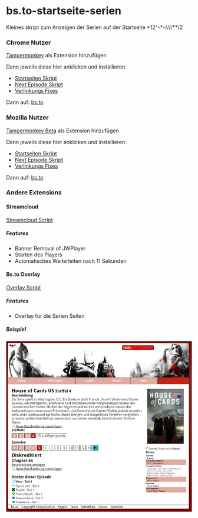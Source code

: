 # bs.to-startseite-serien
Kleines skript zum Anzeigen der Serien auf der Startseite
+12^-*-////**/2
### Chrome Nutzer
[Tampermonkey](https://chrome.google.com/webstore/detail/tampermonkey/dhdgffkkebhmkfjojejmpbldmpobfkfo?hl=de&gl=DE) als Extension hinzufügen

Dann jeweils diese hier anklicken und installieren:

* [Startseiten Skript](https://raw.githubusercontent.com/Sly321/bs.to-startseite-serien/master/anime-toplist.user.js)
* [Next Episode Skript](https://raw.githubusercontent.com/Sly321/bs.to-startseite-serien/master/next-episode.user.js)
* [Verlinkungs Fixes](https://raw.githubusercontent.com/Sly321/bs.to-startseite-serien/master/script.user.js)

Dann auf:
[bs.to](https://bs.to/)

### Mozilla Nutzer
[Tampermonkey Beta](https://addons.mozilla.org/de/firefox/addon/tampermonkey/) als Extension hinzufügen

Dann jeweils diese hier anklicken und installieren:

* [Startseiten Skript](https://raw.githubusercontent.com/Sly321/bs.to-startseite-serien/master/anime-toplist.user.js)
* [Next Episode Skript](https://raw.githubusercontent.com/Sly321/bs.to-startseite-serien/master/next-episode.user.js)
* [Verlinkungs Fixes](https://raw.githubusercontent.com/Sly321/bs.to-startseite-serien/master/script.user.js)

Dann auf:
[bs.to](https://bs.to/)

### Andere Extensions

#### Streamcloud
[Streamcloud Script](https://raw.githubusercontent.com/Sly321/bs.to-startseite-serien/master/streamcloud/banner-removal.user.js)

##### Features
* Banner Removal of JWPlayer
* Starten des Players
* Automatisches Weiterleiten nach 11 Sekunden

#### Bs.to Overlay 
[Overlay Script](https://raw.githubusercontent.com/Sly321/bs.to-startseite-serien/master/bs.to/bs.to-overlay.user.js)

##### Features
* Overlay für die Serien Seiten

##### Beispiel
![Beispiel für Overlay](https://raw.githubusercontent.com/Sly321/bs.to-startseite-serien/master/img/overlay-example.PNG "Beispiel für Overlay")
	